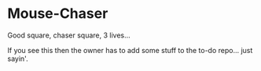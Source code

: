 # Mouse-Chaser
Good square, chaser square, 3 lives... 

If you see this then the owner has to add some stuff to the to-do repo... just sayin'.
